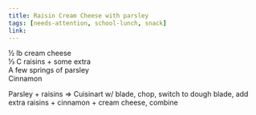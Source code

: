 ```yaml
---
title: Raisin Cream Cheese with parsley
tags: [needs-attention, school-lunch, snack]
link: 
---
```

½ lb cream cheese  
⅓ C raisins \+ some extra  
A few springs of parsley  
Cinnamon

Parsley \+ raisins \=\> Cuisinart w/ blade, chop, switch to dough blade, add extra raisins \+ cinnamon \+ cream cheese, combine

